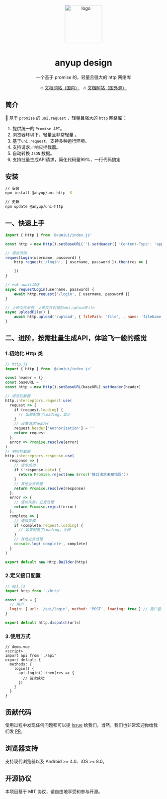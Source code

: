 <p align="center">
    <img alt="logo" src="https://static.anyup.cn/anyup/images/logo.png" width="120" style="margin-bottom: 10px;">
</p>

<h1 align="center">anyup design</h1>

<p align="center">一个基于 promise 的，轻量且强大的 http 网络库</p>

<p align="center">
  🔥 <a href="https://uniapp.anyup.cn/zh/js/http.html">文档网站（国内）</a>
  &nbsp;
  🔥 <a href="https://anyup.cn/zh/js/http.html">文档网站（国外源）</a>
</p>

## 简介

🚀 基于 `promise` 的 `uni.request` ，轻量且强大的 `http` 网络库：

1. 提供统一的 `Promise API`。
2. 浏览器环境下，轻量且非常轻量 。
3. 基于`uni.request`，支持多种运行环境。
4. 支持请求／响应拦截器。
5. 自动转换 `JSON` 数据。
6. 支持批量生成API请求，简化代码量99%，一行代码搞定

## 安装

```bash
// 安装
npm install @anyup/uni-http -S

// 更新
npm update @anyup/uni-http
```

## 一、快速上手

```js
import { Http } from '@/uniui/index.js'

const http = new Http().setBaseURL('').setHeader({ 'Content-Type': 'application/json;charset=UTF-8' })

// 请求示例
requestLogin(username, password) {
	http.request('/login', { username, password }).then(res => {

	})
}

// es6 await风格
async requestLogin(username, password) {
	await http.request('/login', { username, password })
}

// 上传文件示例，上传文件封装的uni.uploadFile
async uploadFile() {
	await http.upload('/upload', { filePath: 'file', , name: 'fileName', formData: {} } )
}
```

## 二、进阶，按需批量生成API，体验飞一般的感觉

### 1.初始化 Http 类

```js
// http.js
import { Http } from '@/uniui/index.js'

const header = {}
const baseURL = ''
const http = new Http().setBaseURL(baseURL).setHeader(header)

// 请求拦截器
http.interceptors.request.use(
  request => {
    if (request.loading) {
      // 如果配置了loading，显示
    }
    // 设置请求header
    request.header['Authorization'] = ''
    return request
  },
  error => Promise.resolve(error)
)
// 响应拦截器
http.interceptors.response.use(
  response => {
    // 请求成功
    if (!response.data) {
      return Promise.reject(new Error('接口请求未知错误'))
    }
    // 其他业务处理
    return Promise.resolve(response)
  },
  error => {
    // 请求失败，业务处理
    return Promise.reject(error)
  },
  complete => {
    // 请求完成
    if (complete.request.loading) {
      // 如果配置了loading，关闭
    }
    // 其他业务处理
    console.log('complete', complete)
  }
)

export default new Http.Builder(http)
```

### 2.定义接口配置

```js
// api.js
import http from './http'

const urls = {
  // 用户
  login: { url: '/api/login', method: 'POST', loading: true } // 用户登录
}

export default http.dispatch(urls)
```

### 3.使用方式

```vue
// demo.vue
<script>
import api from './api'
export default {
  methods: {
    login() {
      api.login().then(res => {
        // 请求成功
      })
    }
  }
}
```

## 贡献代码

使用过程中发现任何问题都可以提 [Issue](https://gitee.com/anyup/uni-http/issues) 给我们，当然，我们也非常欢迎你给我们发 [PR](https://gitee.com/anyup/uni-http/pulls)。

## 浏览器支持

支持现代浏览器以及 Android >= 4.0、iOS >= 8.0。

## 开源协议

本项目基于 MIT 协议，请自由地享受和参与开源。
